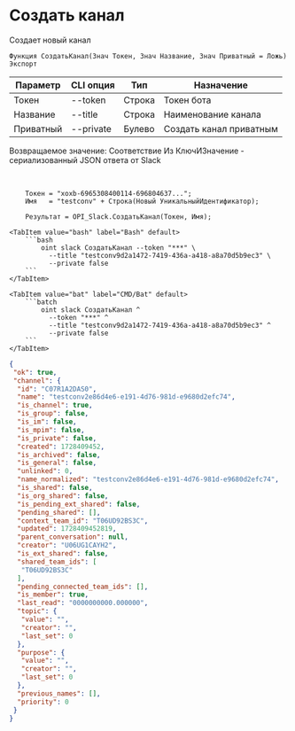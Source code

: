 ﻿---
sidebar_position: 3
---

# Создать канал
 Создает новый канал



`Функция СоздатьКанал(Знач Токен, Знач Название, Знач Приватный = Ложь) Экспорт`

  | Параметр | CLI опция | Тип | Назначение |
  |-|-|-|-|
  | Токен | --token | Строка | Токен бота |
  | Название | --title | Строка | Наименование канала |
  | Приватный | --private | Булево | Создать канал приватным |

  
  Возвращаемое значение:   Соответствие Из КлючИЗначение - сериализованный JSON ответа от Slack

<br/>




```bsl title="Пример кода"
    Токен = "xoxb-6965308400114-696804637...";
    Имя   = "testconv" + Строка(Новый УникальныйИдентификатор);

    Результат = OPI_Slack.СоздатьКанал(Токен, Имя);
```
    

 <Tabs>
  
    <TabItem value="bash" label="Bash" default>
        ```bash
            oint slack СоздатьКанал --token "***" \
              --title "testconv9d2a1472-7419-436a-a418-a8a70d5b9ec3" \
              --private false
        ```
    </TabItem>
  
    <TabItem value="bat" label="CMD/Bat" default>
        ```batch
            oint slack СоздатьКанал ^
              --token "***" ^
              --title "testconv9d2a1472-7419-436a-a418-a8a70d5b9ec3" ^
              --private false
        ```
    </TabItem>
</Tabs>


```json title="Результат"
{
 "ok": true,
 "channel": {
  "id": "C07R1A2DAS0",
  "name": "testconv2e86d4e6-e191-4d76-981d-e9680d2efc74",
  "is_channel": true,
  "is_group": false,
  "is_im": false,
  "is_mpim": false,
  "is_private": false,
  "created": 1728409452,
  "is_archived": false,
  "is_general": false,
  "unlinked": 0,
  "name_normalized": "testconv2e86d4e6-e191-4d76-981d-e9680d2efc74",
  "is_shared": false,
  "is_org_shared": false,
  "is_pending_ext_shared": false,
  "pending_shared": [],
  "context_team_id": "T06UD92BS3C",
  "updated": 1728409452819,
  "parent_conversation": null,
  "creator": "U06UG1CAYH2",
  "is_ext_shared": false,
  "shared_team_ids": [
   "T06UD92BS3C"
  ],
  "pending_connected_team_ids": [],
  "is_member": true,
  "last_read": "0000000000.000000",
  "topic": {
   "value": "",
   "creator": "",
   "last_set": 0
  },
  "purpose": {
   "value": "",
   "creator": "",
   "last_set": 0
  },
  "previous_names": [],
  "priority": 0
 }
}
```
